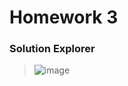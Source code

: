 # Homework 3
### Solution Explorer
> ![image](https://github.com/user-attachments/assets/eeebaa4f-617b-416a-acfe-a0f6b590abb2)

